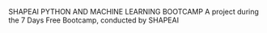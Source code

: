 SHAPEAI PYTHON AND MACHINE LEARNING BOOTCAMP
A project during the 7 Days Free Bootcamp, conducted by SHAPEAI
